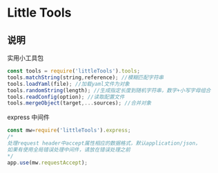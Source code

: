 # Little Tools

## 说明
实用小工具包

``` javaScript
const tools = require('littleTools').tools;
tools.matchString(string,reference); //模糊匹配字符串
tools.loadYaml(file); //加载yaml文件为对象
tools.randomString(length); //生成指定长度到随机字符串，数字+小写字母组合
tools.readConfig(option); //读取配置文件
tools.mergeObject(target,...sources); //合并对象
```

express 中间件
``` javaScript
const mw=require('littleTools').express;
/*
处理request header中accept属性相应的数据格式，默认application/json，
如果有使用全局错误处理中间件，请放在错误处理之前
*/
app.use(mw.requestAccept);
```



